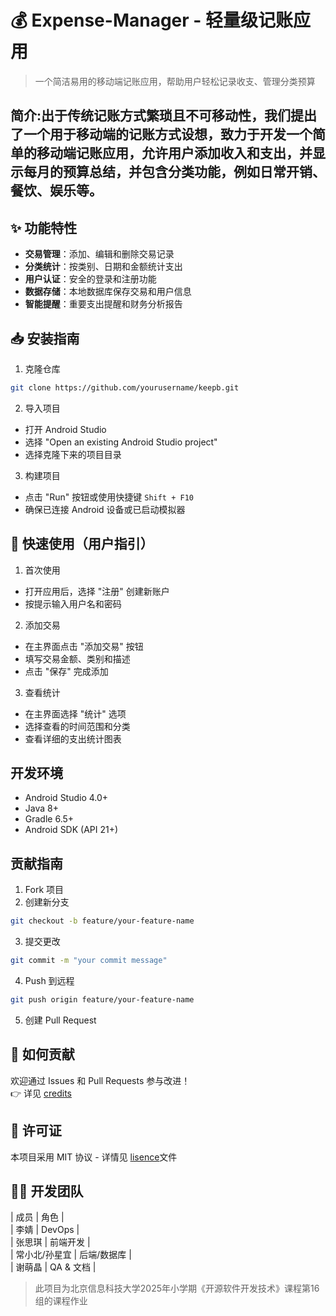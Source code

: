# 💰 Expense-Manager - 轻量级记账应用

> 一个简洁易用的移动端记账应用，帮助用户轻松记录收支、管理分类预算
## 简介:出于传统记账方式繁琐且不可移动性，我们提出了一个用于移动端的记账方式设想，致力于开发一个简单的移动端记账应用，允许用户添加收入和支出，并显示每月的预算总结，并包含分类功能，例如日常开销、餐饮、娱乐等。

## ✨ 功能特性
- **交易管理**：添加、编辑和删除交易记录
- **分类统计**：按类别、日期和金额统计支出
- **用户认证**：安全的登录和注册功能
- **数据存储**：本地数据库保存交易和用户信息
- **智能提醒**：重要支出提醒和财务分析报告

## 📥 安装指南
1. 克隆仓库
```bash
git clone https://github.com/yourusername/keepb.git
```

2. 导入项目
- 打开 Android Studio
- 选择 "Open an existing Android Studio project"
- 选择克隆下来的项目目录

3. 构建项目
- 点击 "Run" 按钮或使用快捷键 `Shift + F10`
- 确保已连接 Android 设备或已启动模拟器

## 🚀 快速使用（用户指引）
1. 首次使用
- 打开应用后，选择 "注册" 创建新账户
- 按提示输入用户名和密码

2. 添加交易
- 在主界面点击 "添加交易" 按钮
- 填写交易金额、类别和描述
- 点击 "保存" 完成添加

3. 查看统计
- 在主界面选择 "统计" 选项
- 选择查看的时间范围和分类
- 查看详细的支出统计图表

## 开发环境
- Android Studio 4.0+
- Java 8+
- Gradle 6.5+
- Android SDK (API 21+)

## 贡献指南
1. Fork 项目
2. 创建新分支
```bash
git checkout -b feature/your-feature-name
```
3. 提交更改
```bash
git commit -m "your commit message"
```
4. Push 到远程
```bash
git push origin feature/your-feature-name
```
5. 创建 Pull Request

## 🤝 如何贡献
欢迎通过 Issues 和 Pull Requests 参与改进！  
👉 详见 [credits](https://github.com/Bistu-OSSDT-2025/Expense-Manager/blob/xie%E2%80%98s/CREDITS)

## 📄 许可证
本项目采用 MIT 协议 - 详情见 [lisence](https://github.com/Bistu-OSSDT-2025/Expense-Manager/blob/main/LICENSE)文件

## 👨‍💻 开发团队
| 成员 | 角色 |  
| 李婧 | DevOps |  
| 张思琪 | 前端开发 |  
| 常小北/孙星宜 | 后端/数据库 |  
| 谢萌晶 | QA & 文档 |  

> 此项目为北京信息科技大学2025年小学期《开源软件开发技术》课程第16组的课程作业
